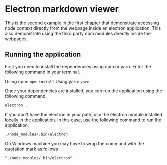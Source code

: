 # Electron markdown viewer

This is the second example in the first chapter that demonstrate accessing node context directly from the webpage inside an electron application. This also demonstrate using the third party npm modules
directly inside the webpages.

## Running the application

First you need to install the dependencies using npm or yarn. Enter the following command in your terminal.

Using npm: ```npm install```
Using yarn: ```yarn```

Once your dependencies are installed, you can run the application using the following command.

```electron .```

If you don't have the electron in your path, use the electron module installed locally in the application. In this case, use the following command to run the application.

``` ./node_modules/.bin/electron ```

On Windows machine you may have to wrap the command with the quotation mark as follows

``` "./node_modules/.bin/electron" ```
